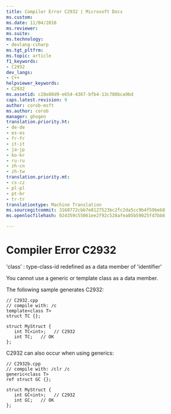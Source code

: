 ```yaml
---
title: Compiler Error C2932 | Microsoft Docs
ms.custom: 
ms.date: 11/04/2016
ms.reviewer: 
ms.suite: 
ms.technology:
- devlang-csharp
ms.tgt_pltfrm: 
ms.topic: article
f1_keywords:
- C2932
dev_langs:
- C++
helpviewer_keywords:
- C2932
ms.assetid: c28e88d9-e654-4367-bfb4-13c780bca9bd
caps.latest.revision: 9
author: corob-msft
ms.author: corob
manager: ghogen
translation.priority.ht:
- de-de
- es-es
- fr-fr
- it-it
- ja-jp
- ko-kr
- ru-ru
- zh-cn
- zh-tw
translation.priority.mt:
- cs-cz
- pl-pl
- pt-br
- tr-tr
translationtype: Machine Translation
ms.sourcegitcommit: 3168772cbb7e8127523bc2fc2da5cc9b4f59beb8
ms.openlocfilehash: 024359c55061ee2f92c528afea05b59025fd7bb6

---
```

# <a name="compiler-error-c2932"></a>Compiler Error C2932
'class' : type-class-id redefined as a data member of 'identifier'  
  
 You cannot use a generic or template class as a data member.  
  
 The following sample generates C2932:  
  
```  
// C2932.cpp  
// compile with: /c  
template<class T>   
struct TC {};   
  
struct MyStruct {  
   int TC<int>;   // C2932  
   int TC;   // OK  
};  
```  
  
 C2932 can also occur when using generics:  
  
```  
// C2932b.cpp  
// compile with: /clr /c  
generic<class T>  
ref struct GC {};  
  
struct MyStruct {  
   int GC<int>;   // C2932  
   int GC;   // OK  
};  
```


<!--HONumber=Jan17_HO4-->


